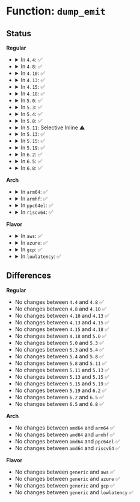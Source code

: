 # Function: <code>dump_emit</code>

## Status
<b>Regular</b>
<ul>
<li>
<details>
<summary>In <code>4.4</code>: ✅</summary>

```c
int dump_emit(struct coredump_params *cprm, const void *addr, int nr);
```

**Collision:** Unique Global

**Inline:** No

**Transformation:** False

**Instances:**

```
In fs/coredump.c (ffffffff8126ee60)
Location: fs/coredump.c:736
Inline: False
Direct callers:
  - fs/binfmt_elf.c:elf_core_dump
  - fs/binfmt_elf.c:elf_core_dump
  - fs/binfmt_elf.c:elf_core_dump
  - fs/binfmt_elf.c:elf_core_dump
  - fs/binfmt_elf.c:elf_core_dump
  - fs/compat_binfmt_elf.c:elf_core_dump
  - fs/compat_binfmt_elf.c:elf_core_dump
  - fs/compat_binfmt_elf.c:elf_core_dump
  - fs/compat_binfmt_elf.c:elf_core_dump
  - fs/compat_binfmt_elf.c:elf_core_dump
```
**Symbols:**

```
ffffffff8126ee60-ffffffff8126ef25: dump_emit (STB_GLOBAL)
```
</details>
</li>
<li>
<details>
<summary>In <code>4.8</code>: ✅</summary>

```c
int dump_emit(struct coredump_params *cprm, const void *addr, int nr);
```

**Collision:** Unique Global

**Inline:** No

**Transformation:** False

**Instances:**

```
In fs/coredump.c (ffffffff8129a630)
Location: fs/coredump.c:782
Inline: False
Direct callers:
  - fs/binfmt_elf.c:elf_core_dump
  - fs/binfmt_elf.c:elf_core_dump
  - fs/binfmt_elf.c:elf_core_dump
  - fs/binfmt_elf.c:elf_core_dump
  - fs/binfmt_elf.c:elf_core_dump
  - fs/compat_binfmt_elf.c:elf_core_dump
  - fs/compat_binfmt_elf.c:elf_core_dump
  - fs/compat_binfmt_elf.c:elf_core_dump
  - fs/compat_binfmt_elf.c:elf_core_dump
  - fs/compat_binfmt_elf.c:elf_core_dump
```
**Symbols:**

```
ffffffff8129a630-ffffffff8129a6f9: dump_emit (STB_GLOBAL)
```
</details>
</li>
<li>
<details>
<summary>In <code>4.10</code>: ✅</summary>

```c
int dump_emit(struct coredump_params *cprm, const void *addr, int nr);
```

**Collision:** Unique Global

**Inline:** No

**Transformation:** False

**Instances:**

```
In fs/coredump.c (ffffffff812af1c0)
Location: fs/coredump.c:785
Inline: False
Direct callers:
  - fs/binfmt_elf.c:elf_core_dump
  - fs/binfmt_elf.c:elf_core_dump
  - fs/binfmt_elf.c:elf_core_dump
  - fs/binfmt_elf.c:elf_core_dump
  - fs/binfmt_elf.c:elf_core_dump
  - fs/compat_binfmt_elf.c:elf_core_dump
  - fs/compat_binfmt_elf.c:elf_core_dump
  - fs/compat_binfmt_elf.c:elf_core_dump
  - fs/compat_binfmt_elf.c:elf_core_dump
  - fs/compat_binfmt_elf.c:elf_core_dump
```
**Symbols:**

```
ffffffff812af1c0-ffffffff812af281: dump_emit (STB_GLOBAL)
```
</details>
</li>
<li>
<details>
<summary>In <code>4.13</code>: ✅</summary>

```c
int dump_emit(struct coredump_params *cprm, const void *addr, int nr);
```

**Collision:** Unique Global

**Inline:** No

**Transformation:** False

**Instances:**

```
In fs/coredump.c (ffffffff812bc5f0)
Location: fs/coredump.c:787
Inline: False
Direct callers:
  - fs/binfmt_elf.c:elf_core_dump
  - fs/binfmt_elf.c:elf_core_dump
  - fs/binfmt_elf.c:elf_core_dump
  - fs/binfmt_elf.c:elf_core_dump
  - fs/binfmt_elf.c:elf_core_dump
  - fs/binfmt_elf.c:writenote
  - fs/binfmt_elf.c:writenote
  - fs/binfmt_elf.c:writenote
  - fs/compat_binfmt_elf.c:elf_core_dump
  - fs/compat_binfmt_elf.c:elf_core_dump
  - fs/compat_binfmt_elf.c:elf_core_dump
  - fs/compat_binfmt_elf.c:elf_core_dump
  - fs/compat_binfmt_elf.c:elf_core_dump
  - fs/compat_binfmt_elf.c:writenote
  - fs/compat_binfmt_elf.c:writenote
  - fs/compat_binfmt_elf.c:writenote
```
**Symbols:**

```
ffffffff812bc5f0-ffffffff812bc6b1: dump_emit (STB_GLOBAL)
```
</details>
</li>
<li>
<details>
<summary>In <code>4.15</code>: ✅</summary>

```c
int dump_emit(struct coredump_params *cprm, const void *addr, int nr);
```

**Collision:** Unique Global

**Inline:** No

**Transformation:** False

**Instances:**

```
In fs/coredump.c (ffffffff812dfee0)
Location: fs/coredump.c:783
Inline: False
Direct callers:
  - fs/binfmt_elf.c:elf_core_dump
  - fs/binfmt_elf.c:elf_core_dump
  - fs/binfmt_elf.c:elf_core_dump
  - fs/binfmt_elf.c:elf_core_dump
  - fs/binfmt_elf.c:elf_core_dump
  - fs/binfmt_elf.c:writenote
  - fs/binfmt_elf.c:writenote
  - fs/binfmt_elf.c:writenote
  - fs/compat_binfmt_elf.c:elf_core_dump
  - fs/compat_binfmt_elf.c:elf_core_dump
  - fs/compat_binfmt_elf.c:elf_core_dump
  - fs/compat_binfmt_elf.c:elf_core_dump
  - fs/compat_binfmt_elf.c:elf_core_dump
  - fs/compat_binfmt_elf.c:writenote
  - fs/compat_binfmt_elf.c:writenote
  - fs/compat_binfmt_elf.c:writenote
```
**Symbols:**

```
ffffffff812dfee0-ffffffff812dffa4: dump_emit (STB_GLOBAL)
```
</details>
</li>
<li>
<details>
<summary>In <code>4.18</code>: ✅</summary>

```c
int dump_emit(struct coredump_params *cprm, const void *addr, int nr);
```

**Collision:** Unique Global

**Inline:** No

**Transformation:** False

**Instances:**

```
In fs/coredump.c (ffffffff8130be70)
Location: fs/coredump.c:783
Inline: False
Direct callers:
  - fs/binfmt_elf.c:elf_core_dump
  - fs/binfmt_elf.c:elf_core_dump
  - fs/binfmt_elf.c:elf_core_dump
  - fs/binfmt_elf.c:elf_core_dump
  - fs/binfmt_elf.c:elf_core_dump
  - fs/binfmt_elf.c:writenote
  - fs/binfmt_elf.c:writenote
  - fs/binfmt_elf.c:writenote
  - fs/compat_binfmt_elf.c:elf_core_dump
  - fs/compat_binfmt_elf.c:elf_core_dump
  - fs/compat_binfmt_elf.c:elf_core_dump
  - fs/compat_binfmt_elf.c:elf_core_dump
  - fs/compat_binfmt_elf.c:elf_core_dump
  - fs/compat_binfmt_elf.c:writenote
  - fs/compat_binfmt_elf.c:writenote
  - fs/compat_binfmt_elf.c:writenote
```
**Symbols:**

```
ffffffff8130be70-ffffffff8130bf34: dump_emit (STB_GLOBAL)
```
</details>
</li>
<li>
<details>
<summary>In <code>5.0</code>: ✅</summary>

```c
int dump_emit(struct coredump_params *cprm, const void *addr, int nr);
```

**Collision:** Unique Global

**Inline:** No

**Transformation:** False

**Instances:**

```
In fs/coredump.c (ffffffff813216d0)
Location: fs/coredump.c:783
Inline: False
Direct callers:
  - fs/binfmt_elf.c:elf_core_dump
  - fs/binfmt_elf.c:elf_core_dump
  - fs/binfmt_elf.c:elf_core_dump
  - fs/binfmt_elf.c:elf_core_dump
  - fs/binfmt_elf.c:elf_core_dump
  - fs/binfmt_elf.c:writenote
  - fs/binfmt_elf.c:writenote
  - fs/binfmt_elf.c:writenote
  - fs/compat_binfmt_elf.c:elf_core_dump
  - fs/compat_binfmt_elf.c:elf_core_dump
  - fs/compat_binfmt_elf.c:elf_core_dump
  - fs/compat_binfmt_elf.c:elf_core_dump
  - fs/compat_binfmt_elf.c:elf_core_dump
  - fs/compat_binfmt_elf.c:writenote
  - fs/compat_binfmt_elf.c:writenote
  - fs/compat_binfmt_elf.c:writenote
```
**Symbols:**

```
ffffffff813216d0-ffffffff81321794: dump_emit (STB_GLOBAL)
```
</details>
</li>
<li>
<details>
<summary>In <code>5.3</code>: ✅</summary>

```c
int dump_emit(struct coredump_params *cprm, const void *addr, int nr);
```

**Collision:** Unique Global

**Inline:** No

**Transformation:** False

**Instances:**

```
In fs/coredump.c (ffffffff81348f80)
Location: fs/coredump.c:817
Inline: False
Direct callers:
  - fs/binfmt_elf.c:elf_core_dump
  - fs/binfmt_elf.c:elf_core_dump
  - fs/binfmt_elf.c:elf_core_dump
  - fs/binfmt_elf.c:elf_core_dump
  - fs/binfmt_elf.c:elf_core_dump
  - fs/binfmt_elf.c:writenote
  - fs/binfmt_elf.c:writenote
  - fs/binfmt_elf.c:writenote
  - fs/compat_binfmt_elf.c:elf_core_dump
  - fs/compat_binfmt_elf.c:elf_core_dump
  - fs/compat_binfmt_elf.c:elf_core_dump
  - fs/compat_binfmt_elf.c:elf_core_dump
  - fs/compat_binfmt_elf.c:elf_core_dump
  - fs/compat_binfmt_elf.c:writenote
  - fs/compat_binfmt_elf.c:writenote
  - fs/compat_binfmt_elf.c:writenote
```
**Symbols:**

```
ffffffff81348f80-ffffffff81349036: dump_emit (STB_GLOBAL)
```
</details>
</li>
<li>
<details>
<summary>In <code>5.4</code>: ✅</summary>

```c
int dump_emit(struct coredump_params *cprm, const void *addr, int nr);
```

**Collision:** Unique Global

**Inline:** No

**Transformation:** False

**Instances:**

```
In fs/coredump.c (ffffffff81361220)
Location: fs/coredump.c:817
Inline: False
Direct callers:
  - fs/binfmt_elf.c:elf_core_dump
  - fs/binfmt_elf.c:elf_core_dump
  - fs/binfmt_elf.c:elf_core_dump
  - fs/binfmt_elf.c:elf_core_dump
  - fs/binfmt_elf.c:elf_core_dump
  - fs/binfmt_elf.c:writenote
  - fs/binfmt_elf.c:writenote
  - fs/binfmt_elf.c:writenote
  - fs/compat_binfmt_elf.c:elf_core_dump
  - fs/compat_binfmt_elf.c:elf_core_dump
  - fs/compat_binfmt_elf.c:elf_core_dump
  - fs/compat_binfmt_elf.c:elf_core_dump
  - fs/compat_binfmt_elf.c:elf_core_dump
  - fs/compat_binfmt_elf.c:writenote
  - fs/compat_binfmt_elf.c:writenote
  - fs/compat_binfmt_elf.c:writenote
```
**Symbols:**

```
ffffffff81361220-ffffffff813612d6: dump_emit (STB_GLOBAL)
```
</details>
</li>
<li>
<details>
<summary>In <code>5.8</code>: ✅</summary>

```c
int dump_emit(struct coredump_params *cprm, const void *addr, int nr);
```

**Collision:** Unique Global

**Inline:** No

**Transformation:** False

**Instances:**

```
In fs/coredump.c (ffffffff813a7140)
Location: fs/coredump.c:827
Inline: False
Direct callers:
  - fs/binfmt_elf.c:elf_core_dump
  - fs/binfmt_elf.c:elf_core_dump
  - fs/binfmt_elf.c:elf_core_dump
  - fs/binfmt_elf.c:elf_core_dump
  - fs/binfmt_elf.c:elf_core_dump
  - fs/binfmt_elf.c:writenote
  - fs/binfmt_elf.c:writenote
  - fs/binfmt_elf.c:writenote
  - fs/compat_binfmt_elf.c:elf_core_dump
  - fs/compat_binfmt_elf.c:elf_core_dump
  - fs/compat_binfmt_elf.c:elf_core_dump
  - fs/compat_binfmt_elf.c:elf_core_dump
  - fs/compat_binfmt_elf.c:elf_core_dump
  - fs/compat_binfmt_elf.c:writenote
  - fs/compat_binfmt_elf.c:writenote
  - fs/compat_binfmt_elf.c:writenote
  - fs/coredump.c:dump_skip
  - fs/coredump.c:dump_skip
```
**Symbols:**

```
ffffffff813a7140-ffffffff813a71f6: dump_emit (STB_GLOBAL)
```
</details>
</li>
<li>
<details>
<summary>In <code>5.11</code>: Selective Inline ⚠️</summary>

```c
int dump_emit(struct coredump_params *cprm, const void *addr, int nr);
```

**Collision:** Unique Global

**Inline:** Selective

**Transformation:** False

**Instances:**

```
In fs/coredump.c (ffffffff813b8e8f)
Location: fs/coredump.c:835
Inline: True
Inline callers:
  - fs/coredump.c:dump_skip
Direct callers:
  - fs/binfmt_elf.c:elf_core_dump
  - fs/binfmt_elf.c:elf_core_dump
  - fs/binfmt_elf.c:elf_core_dump
  - fs/binfmt_elf.c:elf_core_dump
  - fs/binfmt_elf.c:writenote
  - fs/binfmt_elf.c:writenote
  - fs/binfmt_elf.c:writenote
  - fs/compat_binfmt_elf.c:elf_core_dump
  - fs/compat_binfmt_elf.c:elf_core_dump
  - fs/compat_binfmt_elf.c:elf_core_dump
  - fs/compat_binfmt_elf.c:elf_core_dump
  - fs/compat_binfmt_elf.c:writenote
  - fs/compat_binfmt_elf.c:writenote
  - fs/compat_binfmt_elf.c:writenote
  - fs/coredump.c:dump_user_range
  - fs/coredump.c:dump_skip
```
**Symbols:**

```
ffffffff813b83c0-ffffffff813b8467: dump_emit (STB_GLOBAL)
```
</details>
</li>
<li>
<details>
<summary>In <code>5.13</code>: ✅</summary>

```c
int dump_emit(struct coredump_params *cprm, const void *addr, int nr);
```

**Collision:** Unique Global

**Inline:** No

**Transformation:** False

**Instances:**

```
In fs/coredump.c (ffffffff813bf9a0)
Location: fs/coredump.c:889
Inline: False
Direct callers:
  - fs/binfmt_elf.c:elf_core_dump
  - fs/binfmt_elf.c:elf_core_dump
  - fs/binfmt_elf.c:elf_core_dump
  - fs/binfmt_elf.c:elf_core_dump
  - fs/binfmt_elf.c:writenote
  - fs/binfmt_elf.c:writenote
  - fs/binfmt_elf.c:writenote
  - fs/compat_binfmt_elf.c:elf_core_dump
  - fs/compat_binfmt_elf.c:elf_core_dump
  - fs/compat_binfmt_elf.c:elf_core_dump
  - fs/compat_binfmt_elf.c:elf_core_dump
  - fs/compat_binfmt_elf.c:writenote
  - fs/compat_binfmt_elf.c:writenote
  - fs/compat_binfmt_elf.c:writenote
  - fs/coredump.c:dump_user_range
  - fs/coredump.c:do_coredump
```
**Symbols:**

```
ffffffff813bf9a0-ffffffff813bfb2a: dump_emit (STB_GLOBAL)
```
</details>
</li>
<li>
<details>
<summary>In <code>5.15</code>: ✅</summary>

```c
int dump_emit(struct coredump_params *cprm, const void *addr, int nr);
```

**Collision:** Unique Global

**Inline:** No

**Transformation:** False

**Instances:**

```
In fs/coredump.c (ffffffff8140f7d0)
Location: fs/coredump.c:896
Inline: False
Direct callers:
  - fs/binfmt_elf.c:elf_core_dump
  - fs/binfmt_elf.c:elf_core_dump
  - fs/binfmt_elf.c:elf_core_dump
  - fs/binfmt_elf.c:elf_core_dump
  - fs/binfmt_elf.c:writenote
  - fs/binfmt_elf.c:writenote
  - fs/binfmt_elf.c:writenote
  - fs/compat_binfmt_elf.c:elf_core_dump
  - fs/compat_binfmt_elf.c:elf_core_dump
  - fs/compat_binfmt_elf.c:elf_core_dump
  - fs/compat_binfmt_elf.c:elf_core_dump
  - fs/compat_binfmt_elf.c:writenote
  - fs/compat_binfmt_elf.c:writenote
  - fs/compat_binfmt_elf.c:writenote
  - fs/coredump.c:dump_user_range
  - fs/coredump.c:do_coredump
```
**Symbols:**

```
ffffffff8140f7d0-ffffffff8140f95a: dump_emit (STB_GLOBAL)
```
</details>
</li>
<li>
<details>
<summary>In <code>5.19</code>: ✅</summary>

```c
int dump_emit(struct coredump_params *cprm, const void *addr, int nr);
```

**Collision:** Unique Global

**Inline:** No

**Transformation:** False

**Instances:**

```
In fs/coredump.c (ffffffff814854a0)
Location: fs/coredump.c:835
Inline: False
Direct callers:
  - fs/binfmt_elf.c:elf_core_dump
  - fs/binfmt_elf.c:elf_core_dump
  - fs/binfmt_elf.c:elf_core_dump
  - fs/binfmt_elf.c:elf_core_dump
  - fs/binfmt_elf.c:writenote
  - fs/binfmt_elf.c:writenote
  - fs/binfmt_elf.c:writenote
  - fs/compat_binfmt_elf.c:elf_core_dump
  - fs/compat_binfmt_elf.c:elf_core_dump
  - fs/compat_binfmt_elf.c:elf_core_dump
  - fs/compat_binfmt_elf.c:elf_core_dump
  - fs/compat_binfmt_elf.c:writenote
  - fs/compat_binfmt_elf.c:writenote
  - fs/compat_binfmt_elf.c:writenote
  - fs/coredump.c:dump_user_range
  - fs/coredump.c:do_coredump
```
**Symbols:**

```
ffffffff814854a0-ffffffff81485621: dump_emit (STB_GLOBAL)
```
</details>
</li>
<li>
<details>
<summary>In <code>6.2</code>: ✅</summary>

```c
int dump_emit(struct coredump_params *cprm, const void *addr, int nr);
```

**Collision:** Unique Global

**Inline:** No

**Transformation:** False

**Instances:**

```
In fs/coredump.c (ffffffff81518bc0)
Location: fs/coredump.c:841
Inline: False
Direct callers:
  - fs/binfmt_elf.c:elf_core_dump
  - fs/binfmt_elf.c:elf_core_dump
  - fs/binfmt_elf.c:elf_core_dump
  - fs/binfmt_elf.c:elf_core_dump
  - fs/binfmt_elf.c:writenote
  - fs/binfmt_elf.c:writenote
  - fs/binfmt_elf.c:writenote
  - fs/compat_binfmt_elf.c:elf_core_dump
  - fs/compat_binfmt_elf.c:elf_core_dump
  - fs/compat_binfmt_elf.c:elf_core_dump
  - fs/compat_binfmt_elf.c:elf_core_dump
  - fs/compat_binfmt_elf.c:writenote
  - fs/compat_binfmt_elf.c:writenote
  - fs/compat_binfmt_elf.c:writenote
  - fs/coredump.c:do_coredump
```
**Symbols:**

```
ffffffff81518bc0-ffffffff81518c85: dump_emit (STB_GLOBAL)
```
</details>
</li>
<li>
<details>
<summary>In <code>6.5</code>: ✅</summary>

```c
int dump_emit(struct coredump_params *cprm, const void *addr, int nr);
```

**Collision:** Unique Global

**Inline:** No

**Transformation:** False

**Instances:**

```
In fs/coredump.c (ffffffff815504c0)
Location: fs/coredump.c:843
Inline: False
Direct callers:
  - fs/binfmt_elf.c:elf_core_dump
  - fs/binfmt_elf.c:elf_core_dump
  - fs/binfmt_elf.c:elf_core_dump
  - fs/binfmt_elf.c:elf_core_dump
  - fs/binfmt_elf.c:writenote
  - fs/binfmt_elf.c:writenote
  - fs/binfmt_elf.c:writenote
  - fs/compat_binfmt_elf.c:elf_core_dump
  - fs/compat_binfmt_elf.c:elf_core_dump
  - fs/compat_binfmt_elf.c:elf_core_dump
  - fs/compat_binfmt_elf.c:elf_core_dump
  - fs/compat_binfmt_elf.c:writenote
  - fs/compat_binfmt_elf.c:writenote
  - fs/compat_binfmt_elf.c:writenote
  - fs/coredump.c:do_coredump
```
**Symbols:**

```
ffffffff815504c0-ffffffff81550585: dump_emit (STB_GLOBAL)
```
</details>
</li>
<li>
<details>
<summary>In <code>6.8</code>: ✅</summary>

```c
int dump_emit(struct coredump_params *cprm, const void *addr, int nr);
```

**Collision:** Unique Global

**Inline:** No

**Transformation:** False

**Instances:**

```
In fs/coredump.c (ffffffff81586350)
Location: fs/coredump.c:843
Inline: False
Direct callers:
  - fs/binfmt_elf.c:elf_core_dump
  - fs/binfmt_elf.c:elf_core_dump
  - fs/binfmt_elf.c:elf_core_dump
  - fs/binfmt_elf.c:elf_core_dump
  - fs/binfmt_elf.c:writenote
  - fs/binfmt_elf.c:writenote
  - fs/binfmt_elf.c:writenote
  - fs/compat_binfmt_elf.c:elf_core_dump
  - fs/compat_binfmt_elf.c:elf_core_dump
  - fs/compat_binfmt_elf.c:elf_core_dump
  - fs/compat_binfmt_elf.c:elf_core_dump
  - fs/compat_binfmt_elf.c:writenote
  - fs/compat_binfmt_elf.c:writenote
  - fs/compat_binfmt_elf.c:writenote
  - fs/coredump.c:do_coredump
```
**Symbols:**

```
ffffffff81586350-ffffffff81586415: dump_emit (STB_GLOBAL)
```
</details>
</li>
</ul>
<b>Arch</b>
<ul>
<li>
<details>
<summary>In <code>arm64</code>: ✅</summary>

```c
int dump_emit(struct coredump_params *cprm, const void *addr, int nr);
```

**Collision:** Unique Global

**Inline:** No

**Transformation:** False

**Instances:**

```
In fs/coredump.c (ffff8000104277d8)
Location: fs/coredump.c:817
Inline: False
Direct callers:
  - fs/binfmt_elf.c:elf_core_dump
  - fs/binfmt_elf.c:elf_core_dump
  - fs/binfmt_elf.c:elf_core_dump
  - fs/binfmt_elf.c:elf_core_dump
  - fs/binfmt_elf.c:elf_core_dump
  - fs/binfmt_elf.c:writenote
  - fs/binfmt_elf.c:writenote
  - fs/binfmt_elf.c:writenote
  - fs/compat_binfmt_elf.c:elf_core_dump
  - fs/compat_binfmt_elf.c:elf_core_dump
  - fs/compat_binfmt_elf.c:elf_core_dump
  - fs/compat_binfmt_elf.c:elf_core_dump
  - fs/compat_binfmt_elf.c:elf_core_dump
  - fs/compat_binfmt_elf.c:writenote
  - fs/compat_binfmt_elf.c:writenote
  - fs/compat_binfmt_elf.c:writenote
```
**Symbols:**

```
ffff8000104277d8-ffff8000104278b4: dump_emit (STB_GLOBAL)
```
</details>
</li>
<li>
<details>
<summary>In <code>armhf</code>: ✅</summary>

```c
int dump_emit(struct coredump_params *cprm, const void *addr, int nr);
```

**Collision:** Unique Global

**Inline:** No

**Transformation:** False

**Instances:**

```
In fs/coredump.c (c05f0620)
Location: fs/coredump.c:817
Inline: False
Direct callers:
  - fs/binfmt_elf.c:elf_core_dump
  - fs/binfmt_elf.c:elf_core_dump
  - fs/binfmt_elf.c:elf_core_dump
  - fs/binfmt_elf.c:elf_core_dump
  - fs/binfmt_elf.c:elf_core_dump
  - fs/binfmt_elf.c:writenote
  - fs/binfmt_elf.c:writenote
  - fs/binfmt_elf.c:writenote
  - fs/binfmt_elf_fdpic.c:elf_fdpic_core_dump
  - fs/binfmt_elf_fdpic.c:elf_fdpic_core_dump
  - fs/binfmt_elf_fdpic.c:elf_fdpic_core_dump
  - fs/binfmt_elf_fdpic.c:elf_fdpic_core_dump
  - fs/binfmt_elf_fdpic.c:elf_fdpic_core_dump
  - fs/binfmt_elf_fdpic.c:writenote
  - fs/binfmt_elf_fdpic.c:writenote
  - fs/binfmt_elf_fdpic.c:writenote
```
**Symbols:**

```
c05f0620-c05f0740: dump_emit (STB_GLOBAL)
```
</details>
</li>
<li>
<details>
<summary>In <code>ppc64el</code>: ✅</summary>

```c
int dump_emit(struct coredump_params *cprm, const void *addr, int nr);
```

**Collision:** Unique Global

**Inline:** No

**Transformation:** False

**Instances:**

```
In fs/coredump.c (c0000000005374f0)
Location: fs/coredump.c:817
Inline: False
Direct callers:
  - fs/binfmt_elf.c:elf_core_dump
  - fs/binfmt_elf.c:elf_core_dump
  - fs/binfmt_elf.c:elf_core_dump
  - fs/binfmt_elf.c:elf_core_dump
  - fs/binfmt_elf.c:elf_core_dump
  - fs/binfmt_elf.c:writenote
  - fs/binfmt_elf.c:writenote
  - fs/binfmt_elf.c:writenote
  - fs/compat_binfmt_elf.c:elf_core_dump
  - fs/compat_binfmt_elf.c:elf_core_dump
  - fs/compat_binfmt_elf.c:elf_core_dump
  - fs/compat_binfmt_elf.c:elf_core_dump
  - fs/compat_binfmt_elf.c:elf_core_dump
  - fs/compat_binfmt_elf.c:writenote
  - fs/compat_binfmt_elf.c:writenote
  - fs/compat_binfmt_elf.c:writenote
```
**Symbols:**

```
c0000000005374f0-c000000000537650: dump_emit (STB_GLOBAL)
```
</details>
</li>
<li>
<details>
<summary>In <code>riscv64</code>: ✅</summary>

```c
int dump_emit(struct coredump_params *cprm, const void *addr, int nr);
```

**Collision:** Unique Global

**Inline:** No

**Transformation:** False

**Instances:**

```
In fs/coredump.c (ffffffe0002c5d1c)
Location: fs/coredump.c:817
Inline: False
Direct callers:
  - fs/binfmt_elf.c:elf_core_dump
  - fs/binfmt_elf.c:elf_core_dump
  - fs/binfmt_elf.c:elf_core_dump
  - fs/binfmt_elf.c:elf_core_dump
  - fs/binfmt_elf.c:elf_core_dump
```
**Symbols:**

```
ffffffe0002c5d1c-ffffffe0002c5dae: dump_emit (STB_GLOBAL)
```
</details>
</li>
</ul>
<b>Flavor</b>
<ul>
<li>
<details>
<summary>In <code>aws</code>: ✅</summary>

```c
int dump_emit(struct coredump_params *cprm, const void *addr, int nr);
```

**Collision:** Unique Global

**Inline:** No

**Transformation:** False

**Instances:**

```
In fs/coredump.c (ffffffff81359800)
Location: fs/coredump.c:817
Inline: False
Direct callers:
  - fs/binfmt_elf.c:elf_core_dump
  - fs/binfmt_elf.c:elf_core_dump
  - fs/binfmt_elf.c:elf_core_dump
  - fs/binfmt_elf.c:elf_core_dump
  - fs/binfmt_elf.c:elf_core_dump
  - fs/binfmt_elf.c:writenote
  - fs/binfmt_elf.c:writenote
  - fs/binfmt_elf.c:writenote
  - fs/compat_binfmt_elf.c:elf_core_dump
  - fs/compat_binfmt_elf.c:elf_core_dump
  - fs/compat_binfmt_elf.c:elf_core_dump
  - fs/compat_binfmt_elf.c:elf_core_dump
  - fs/compat_binfmt_elf.c:elf_core_dump
  - fs/compat_binfmt_elf.c:writenote
  - fs/compat_binfmt_elf.c:writenote
  - fs/compat_binfmt_elf.c:writenote
```
**Symbols:**

```
ffffffff81359800-ffffffff813598b6: dump_emit (STB_GLOBAL)
```
</details>
</li>
<li>
<details>
<summary>In <code>azure</code>: ✅</summary>

```c
int dump_emit(struct coredump_params *cprm, const void *addr, int nr);
```

**Collision:** Unique Global

**Inline:** No

**Transformation:** False

**Instances:**

```
In fs/coredump.c (ffffffff8134a4b0)
Location: fs/coredump.c:817
Inline: False
Direct callers:
  - fs/binfmt_elf.c:elf_core_dump
  - fs/binfmt_elf.c:elf_core_dump
  - fs/binfmt_elf.c:elf_core_dump
  - fs/binfmt_elf.c:elf_core_dump
  - fs/binfmt_elf.c:elf_core_dump
  - fs/binfmt_elf.c:writenote
  - fs/binfmt_elf.c:writenote
  - fs/binfmt_elf.c:writenote
  - fs/compat_binfmt_elf.c:elf_core_dump
  - fs/compat_binfmt_elf.c:elf_core_dump
  - fs/compat_binfmt_elf.c:elf_core_dump
  - fs/compat_binfmt_elf.c:elf_core_dump
  - fs/compat_binfmt_elf.c:elf_core_dump
  - fs/compat_binfmt_elf.c:writenote
  - fs/compat_binfmt_elf.c:writenote
  - fs/compat_binfmt_elf.c:writenote
```
**Symbols:**

```
ffffffff8134a4b0-ffffffff8134a566: dump_emit (STB_GLOBAL)
```
</details>
</li>
<li>
<details>
<summary>In <code>gcp</code>: ✅</summary>

```c
int dump_emit(struct coredump_params *cprm, const void *addr, int nr);
```

**Collision:** Unique Global

**Inline:** No

**Transformation:** False

**Instances:**

```
In fs/coredump.c (ffffffff813572d0)
Location: fs/coredump.c:817
Inline: False
Direct callers:
  - fs/binfmt_elf.c:elf_core_dump
  - fs/binfmt_elf.c:elf_core_dump
  - fs/binfmt_elf.c:elf_core_dump
  - fs/binfmt_elf.c:elf_core_dump
  - fs/binfmt_elf.c:elf_core_dump
  - fs/binfmt_elf.c:writenote
  - fs/binfmt_elf.c:writenote
  - fs/binfmt_elf.c:writenote
  - fs/compat_binfmt_elf.c:elf_core_dump
  - fs/compat_binfmt_elf.c:elf_core_dump
  - fs/compat_binfmt_elf.c:elf_core_dump
  - fs/compat_binfmt_elf.c:elf_core_dump
  - fs/compat_binfmt_elf.c:elf_core_dump
  - fs/compat_binfmt_elf.c:writenote
  - fs/compat_binfmt_elf.c:writenote
  - fs/compat_binfmt_elf.c:writenote
```
**Symbols:**

```
ffffffff813572d0-ffffffff81357386: dump_emit (STB_GLOBAL)
```
</details>
</li>
<li>
<details>
<summary>In <code>lowlatency</code>: ✅</summary>

```c
int dump_emit(struct coredump_params *cprm, const void *addr, int nr);
```

**Collision:** Unique Global

**Inline:** No

**Transformation:** False

**Instances:**

```
In fs/coredump.c (ffffffff8136a9b0)
Location: fs/coredump.c:817
Inline: False
Direct callers:
  - fs/binfmt_elf.c:elf_core_dump
  - fs/binfmt_elf.c:elf_core_dump
  - fs/binfmt_elf.c:elf_core_dump
  - fs/binfmt_elf.c:elf_core_dump
  - fs/binfmt_elf.c:elf_core_dump
  - fs/binfmt_elf.c:writenote
  - fs/binfmt_elf.c:writenote
  - fs/binfmt_elf.c:writenote
  - fs/compat_binfmt_elf.c:elf_core_dump
  - fs/compat_binfmt_elf.c:elf_core_dump
  - fs/compat_binfmt_elf.c:elf_core_dump
  - fs/compat_binfmt_elf.c:elf_core_dump
  - fs/compat_binfmt_elf.c:elf_core_dump
  - fs/compat_binfmt_elf.c:writenote
  - fs/compat_binfmt_elf.c:writenote
  - fs/compat_binfmt_elf.c:writenote
```
**Symbols:**

```
ffffffff8136a9b0-ffffffff8136aa66: dump_emit (STB_GLOBAL)
```
</details>
</li>
</ul>

## Differences
<b>Regular</b>
<ul>
<li>
No changes between <code>4.4</code> and <code>4.8</code> ✅
</li>
<li>
No changes between <code>4.8</code> and <code>4.10</code> ✅
</li>
<li>
No changes between <code>4.10</code> and <code>4.13</code> ✅
</li>
<li>
No changes between <code>4.13</code> and <code>4.15</code> ✅
</li>
<li>
No changes between <code>4.15</code> and <code>4.18</code> ✅
</li>
<li>
No changes between <code>4.18</code> and <code>5.0</code> ✅
</li>
<li>
No changes between <code>5.0</code> and <code>5.3</code> ✅
</li>
<li>
No changes between <code>5.3</code> and <code>5.4</code> ✅
</li>
<li>
No changes between <code>5.4</code> and <code>5.8</code> ✅
</li>
<li>
No changes between <code>5.8</code> and <code>5.11</code> ✅
</li>
<li>
No changes between <code>5.11</code> and <code>5.13</code> ✅
</li>
<li>
No changes between <code>5.13</code> and <code>5.15</code> ✅
</li>
<li>
No changes between <code>5.15</code> and <code>5.19</code> ✅
</li>
<li>
No changes between <code>5.19</code> and <code>6.2</code> ✅
</li>
<li>
No changes between <code>6.2</code> and <code>6.5</code> ✅
</li>
<li>
No changes between <code>6.5</code> and <code>6.8</code> ✅
</li>
</ul>
<b>Arch</b>
<ul>
<li>
No changes between <code>amd64</code> and <code>arm64</code> ✅
</li>
<li>
No changes between <code>amd64</code> and <code>armhf</code> ✅
</li>
<li>
No changes between <code>amd64</code> and <code>ppc64el</code> ✅
</li>
<li>
No changes between <code>amd64</code> and <code>riscv64</code> ✅
</li>
</ul>
<b>Flavor</b>
<ul>
<li>
No changes between <code>generic</code> and <code>aws</code> ✅
</li>
<li>
No changes between <code>generic</code> and <code>azure</code> ✅
</li>
<li>
No changes between <code>generic</code> and <code>gcp</code> ✅
</li>
<li>
No changes between <code>generic</code> and <code>lowlatency</code> ✅
</li>
</ul>
